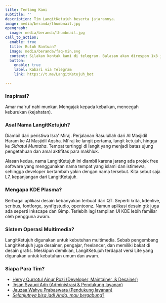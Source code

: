 ```yaml
---
title: Tentang Kami
subtitle: ''
description: Tim LangitKetujuh beserta jajarannya.
image: media/beranda/thumbnail.jpg
opengraph:
  image: media/beranda/thumbnail.jpg
call_to_action:
  enable: true
  title: Butuh Bantuan?
  image: media/beranda/faq-min.svg
  content: Silakan kontak kami di telegram. Balasan akan direspon 1x3 jam.
  button:
    enable: true
    label: Kabari via Telegram
    link: https://t.me/LangitKetujuh_bot

---
```

### Inspirasi?

Amar ma'ruf nahi munkar. Mengajak kepada kebaikan, mencegah keburukan (kejahatan).

### Asal Nama LangitKetujuh?

Diambil dari peristiwa Isra' Miraj. Perjalanan Rasulullah dari Al Masjidil Haram ke Al Masjidil Aqsha. Mi'raj ke langit pertama, langit ketujuh, hingga ke _Sidratul Muntaha_. Tempat tertinggi di langit yang menjadi batas ujung pengetahuan dan amal aktifitas para makhluk.

Alasan kedua, nama LangitKetujuh ini diambil karena jarang ada projek free software yang menggunakan nama tempat yang islami dan istimewa, sehingga developer bertambah yakin dengan nama tersebut. Kita sebut saja L7, kepanjangan dari LangitKetujuh.

### Mengapa KDE Plasma?

Berbagai aplikasi desain kebanyakan terbuat dari QT. Seperti krita, kdenlive, scribus, fontforge, synfigstudio, opentoonz. Namun aplikasi desain gtk juga ada seperti Inkscape dan Gimp. Terlebih lagi tampilan UI KDE lebih familiar oleh pengguna awam.

### Sistem Operasi Multimedia?

LangitKetujuh digunakan untuk kebutuhan multimedia. Sebab pengembang LangitKetujuh juga desainer, pengajar, freelancer, dan memiliki bakat di desain grafis. Meskipun demikian, LangitKetujuh terdapat versi Lite yang digunakan untuk kebutuhan umum dan awam.

### Siapa Para Tim?

* [Hervy Qurrotul Ainur Rozi (Developer, Maintainer, & Desainer)](https://t.me/hervyqa)
* [Ihsan Syauqi Adn (Administrasi & Pendukung layanan)](https://t.me/ihsansyauqiadn)
* [Jauzaa Wahyu Prabaswara (Pendukung layanan)](https://t.me/JauzaaPrabaswara)
* [_Selanjutnya bisa jadi Anda, mau bergabung_?](https://panduan.langitketujuh.id/tim.html#mau-bergabung)

